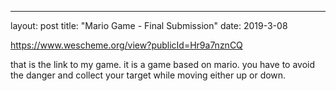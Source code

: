 ---
layout: post
title: "Mario Game - Final Submission"
date: 2019-3-08

https://www.wescheme.org/view?publicId=Hr9a7nznCQ

that is the link to my game. it is a game based on mario. you have to avoid the danger and collect your target while moving either up or down.
